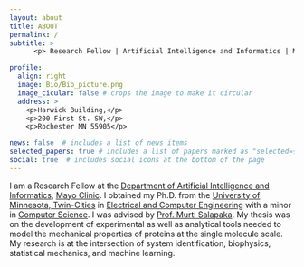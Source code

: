 ```yaml
---
layout: about
title: ABOUT
permalink: /
subtitle: >
      <p> Research Fellow | Artificial Intelligence and Informatics | Mayo Clinic </p>

profile:
  align: right
  image: Bio/Bio_picture.png
  image_cicular: false # crops the image to make it circular
  address: >
    <p>Harwick Building,</p>
    <p>200 First St. SW,</p>
    <p>Rochester MN 55905</p>

news: false  # includes a list of news items
selected_papers: true # includes a list of papers marked as "selected={true}"
social: true  # includes social icons at the bottom of the page
---
```


I am a Research Fellow at the [Department of Artificial Intelligence and Informatics](https://www.mayo.edu/research/departments-divisions/artificial-intelligence-informatics/overview), [Mayo Clinic](https://www.mayoclinic.org/). I obtained my Ph.D. from the [University of Minnesota, Twin-Cities](https://twin-cities.umn.edu/) in [Electrical and Computer Engineering](https://cse.umn.edu/ece) with a minor in [Computer Science](https://cse.umn.edu/cs). I was advised by [Prof. Murti Salapaka](http://salapakalab.ece.umn.edu/). My thesis was on the development of experimental as well as analytical tools needed to model the mechanical properties of proteins at the single molecule scale. My research is at the intersection of system identification, biophysics, statistical mechanics, and machine learning.


<!--- Write your biography here (Test Test). Tell the world about yourself. Link to your favorite [subreddit](http://reddit.com). You can put a picture in, too. The code is already in, just name your picture `prof_pic.jpg` and put it in the `img/` folder.

Put your address / P.O. box / other info right below your picture. You can also disable any these elements by editing `profile` property of the YAML header of your `_pages/about.md`. Edit `_bibliography/papers.bib` and Jekyll will render your [publications page](/al-folio/publications/) automatically.

Link to your social media connections, too. This theme is set up to use [Font Awesome icons](http://fortawesome.github.io/Font-Awesome/) and [Academicons](https://jpswalsh.github.io/academicons/), like the ones below. Add your Facebook, Twitter, LinkedIn, Google Scholar, or just disable all of them.
-->
